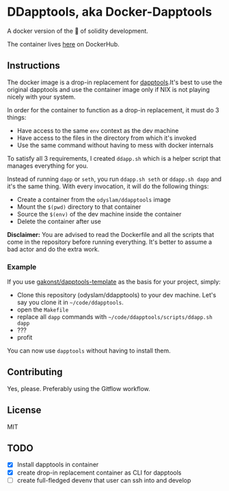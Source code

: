 # DDapptools, aka Docker-Dapptools
A docker version of the 💊 of solidity development.

The container lives [here](https://hub.docker.com/r/odyslam/ddapptools) on DockerHub.

## Instructions

The docker image is a drop-in replacement for [dapptools](https://github.com/dapphub/dapptools).It's best to use the original dapptools and use the container image only if NIX is not playing nicely with your system.

In order for the container to function as a drop-in replacement, it must do 3 things:
- Have access to the same `env` context as the dev machine
- Have access to the files in the directory from which it's invoked
- Use the same command without having to mess with docker internals

To satisfy all 3 requirements, I created `ddapp.sh` which is a helper script that  manages everything for you.

Instead of running `dapp` or `seth`, you run `ddapp.sh seth` or `ddapp.sh dapp` and it's the same thing. With every invocation, it will do the following things:
- Create a container from the `odyslam/ddapptools` image
- Mount the `$(pwd)` directory to that container
- Source the `$(env)` of the dev machine inside the container
- Delete the container after use

**Disclaimer:**
You are advised to read the Dockerfile and all the scripts that come in the repository before running everything. It's better to assume a bad actor and do the extra work.

### Example

If you use [gakonst/dapptools-template](https://github.com/gakonst/dapptools-template) as the basis for your project, simply:
- Clone this repository (odyslam/ddapptools) to your dev machine. Let's say you clone it in `~/code/ddapptools`.
- open the `Makefile`
- replace all `dapp` commands with `~/code/ddapptools/scripts/ddapp.sh dapp`
- ???
- profit

You can now use `dapptools` without having to install them.

## Contributing

Yes, please. Preferably using the Gitflow workflow.

## License

MIT

## TODO

- [x] Install dapptools in container
- [x] create drop-in replacement container as CLI for dapptools
- [ ] create full-fledged devenv that user can ssh into and develop
